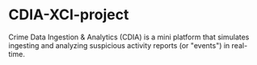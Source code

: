 # CDIA-XCI-project
Crime Data Ingestion &amp; Analytics (CDIA) is a mini platform that simulates ingesting and analyzing suspicious activity reports (or "events") in real-time.
